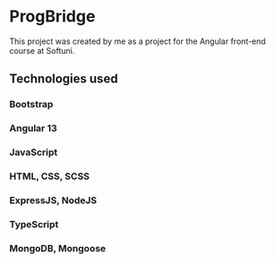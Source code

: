 # ProgBridge

This project was created by me as a project for the Angular front-end course at Softuni. 

## Technologies used 

### Bootstrap
### Angular 13
### JavaScript
### HTML, CSS, SCSS
### ExpressJS, NodeJS
### TypeScript
### MongoDB, Mongoose

